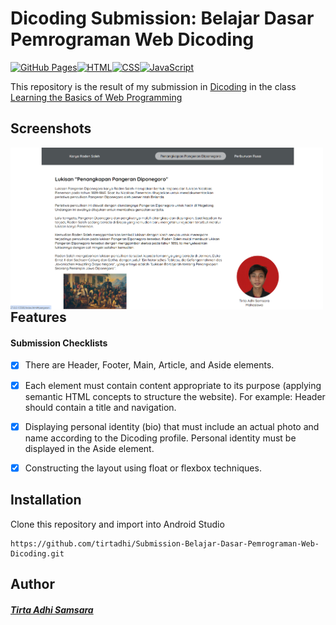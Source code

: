 # Dicoding Submission: Belajar Dasar Pemrograman Web Dicoding
[![GitHub Pages](https://img.shields.io/badge/GitHub_Pages-181717.svg?&style=flat&logo=github&logoColor=white)](https://tirtadhi.github.io/)[![HTML](https://img.shields.io/badge/HTML5-E34F26.svg?style=flat&logo=html5&logoColor=white)](https://www.w3.org/html/)[![CSS](https://img.shields.io/badge/CSS3-1572B6.svg?style=flat&logo=css3&logoColor=white)](https://www.w3.org/Style/CSS/)[![JavaScript](https://img.shields.io/badge/JavaScript-F7DF1E.svg?style=flat&logo=javascript&logoColor=black)](https://developer.mozilla.org/en-US/docs/Web/JavaScript)


This repository is the result of my submission in [Dicoding](https://www.dicoding.com) in the class [Learning the Basics of Web Programming](https://www.dicoding.com/academies/123/)

## Screenshots
<img src="https://raw.githubusercontent.com/tirtadhi/Submission-Belajar-Dasar-Pemrograman-Web-Dicoding/main/Screen.png"
     alt="Homepage when in list form"
     style="float: left; margin-right: 10px;"
     width="500" />

 ## Features
#### Submission Checklists
- [x] There are Header, Footer, Main, Article, and Aside elements.
- [x] Each element must contain content appropriate to its purpose (applying semantic HTML concepts to structure the website).
For example: Header should contain a title and navigation.
- [x] Displaying personal identity (bio) that must include an actual photo and name according to the Dicoding profile. Personal identity must be displayed in the Aside element.
- [x] Constructing the layout using float or flexbox techniques.


## Installation
Clone this repository and import into Android Studio
```
https://github.com/tirtadhi/Submission-Belajar-Dasar-Pemrograman-Web-Dicoding.git
```


## Author
##### [Tirta Adhi Samsara](https://www.linkedin.com/in/tirtaadhisamsara/)
